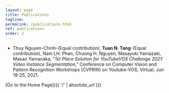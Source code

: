 ```yaml
---
layout: page
title: Publications
tagline: 
permalink: /publications.html
ref: publications
order: 2
---
```


* Thuy Nguyen-Chinh-(Equal contribution), **Tuan N. Tang**-(Equal contribution), Nam LH. Phan, Chuong H. Nguyen, Masayuki Yamazaki, Masao Yamanaka,
*"1st Place Solution for YouTubeVOS Challenge 2021: Video Instance Segmentation,"*
Conference on Computer Vision and Pattern Recognition Workshops (CVPRW) on Youtube-VOS, Virtual, Jun 19-25, 2021.

[Go to the Home Page]({{ '/' | absolute_url }})
